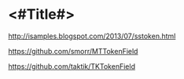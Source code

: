 #  <#Title#>




http://isamples.blogspot.com/2013/07/sstoken.html

https://github.com/smorr/MTTokenField

https://github.com/taktik/TKTokenField
